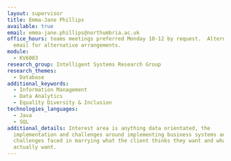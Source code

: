 ```yaml
---
layout: supervisor
title: Emma-Jane Phillips
available: true
email: emma-jane.phillips@northumbria.ac.uk
office_hours: teams meetings preferred Monday 10-12 by request.  Alternatively
  email for alternative arrangements.
module:
  - KV6003
research_group: Intelligent Systems Research Group
research_themes:
  - Database
additional_keywords:
  - Information Management
  - Data Analytics
  - Equality Diversity & Inclusion
technologies_languages:
  - Java
  - SQL
additional_details: Interest area is anything data orientated, the
  implementation and challenges around implementing business systems and the
  challenges faced in marrying what the client thinks they want and what they
  actually want.
---
```

